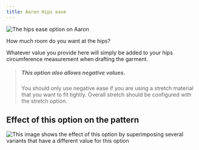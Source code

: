 ```yaml
---
title: Aaron Hips ease
---
```


![The hips ease option on Aaron](./hipsease.svg)

How much room do you want at the hips?

Whatever value you provide here will simply be added to your hips circumference measurement when drafting the garment.

> ##### This option also allows negative values.
>
> You should only use negative ease if you are using a stretch material that you want to fit tightly.
> Overall stretch should be configured with the stretch option.


## Effect of this option on the pattern
![This image shows the effect of this option by superimposing several variants that have a different value for this option](aaron_hipsease_sample.svg "Effect of this option on the pattern")